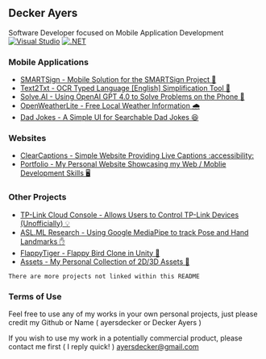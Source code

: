 ## Decker Ayers

Software Developer focused on Mobile Application Development [![Visual Studio](https://img.shields.io/badge/--6C33AF?logo=visual%20studio)](https://visualstudio.microsoft.com/) [![.NET](https://img.shields.io/badge/--512BD4?logo=.net&logoColor=ffffff)](https://dotnet.microsoft.com/) 

### Mobile Applications

- [SMARTSign - Mobile Solution for the SMARTSign Project 🤙](https://github.com/ayersdecker/SMARTSign-App)
- [Text2Txt - OCR Typed Language [English] Simplification Tool 📖](https://github.com/ayersdecker/Text2Txt-App)
- [Solve.AI - Using OpenAI GPT 4.0 to Solve Problems on the Phone 🧠](https://github.com/ayersdecker/Solve.AI-App)
- [OpenWeatherLite - Free Local Weather Information 🌧️](https://github.com/ayersdecker/OpenWeatherLite-App)
- [Dad Jokes - A Simple UI for Searchable Dad Jokes 😆](https://github.com/ayersdecker/DadJokes-App)

### Websites 

- [ClearCaptions - Simple Website Providing Live Captions :accessibility:](https://github.com/ayersdecker/ClearCaptions-Site)
- [Portfolio - My Personal Website Showcasing my Web / Moblie Development Skills 🖥️](https://github.com/ayersdecker/Portfolio-Site)

### Other Projects

- [TP-Link Cloud Console - Allows Users to Control TP-Link Devices (Unofficially) 💡](https://github.com/ayersdecker/TPLinkControl-Console)
- [ASL.ML Research - Using Google MediaPipe to track Pose and Hand Landmarks ✋](https://github.com/ayersdecker/ASLML-Python)
- [FlappyTiger - Flappy Bird Clone in Unity 🐯](https://github.com/ayersdecker/FlappyTiger-Game)
- [Assets - My Personal Collection of 2D/3D Assets 🎨](https://github.com/ayersdecker/Assets)

``` There are more projects not linked within this README ```

### Terms of Use

Feel free to use any of my works in your own personal projects, just please credit my Github or Name ( ayersdecker or Decker Ayers )

If you wish to use my work in a potentially commercial product, please contact me first ( I reply quick! ) ayersdecker@gmail.com 

